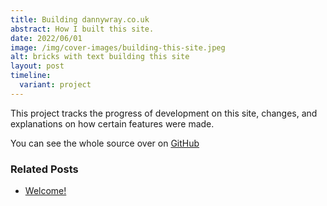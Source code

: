 ```yaml
---
title: Building dannywray.co.uk
abstract: How I built this site.
date: 2022/06/01
image: /img/cover-images/building-this-site.jpeg
alt: bricks with text building this site
layout: post
timeline:
  variant: project
---
```


This project tracks the progress of development on this site, changes, and explanations on how certain features were made.

You can see the whole source over on [GitHub](https://github.com/dannywrayuk/dannywraycouk)

### Related Posts

- [Welcome!](/thoughts/welcome)
